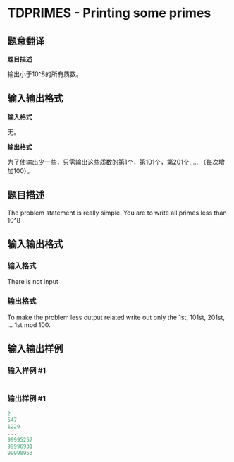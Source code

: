 # TDPRIMES - Printing some primes

## 题意翻译

**题目描述**

输出小于10^8的所有质数。

## **输入输出格式**

**输入格式**

无。

**输出格式**

为了使输出少一些，只需输出这些质数的第1个，第101个，第201个……（每次增加100）。

## 题目描述

The problem statement is really simple. You are to write all primes less than 10^8

## 输入输出格式

### 输入格式

There is not input

### 输出格式

To make the problem less output related write out only the 1st, 101st, 201st, ... 1st mod 100.

## 输入输出样例

### 输入样例 #1

```cpp

```
### 输出样例 #1

```cpp
2
547
1229
...
99995257
99996931
99998953
```


